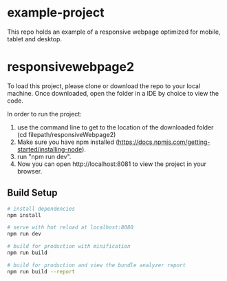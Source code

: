 # example-project
This repo holds an example of a responsive webpage optimized for mobile, tablet and desktop.

# responsivewebpage2

To load this project, please clone or download the repo to your local machine. Once downloaded, open the folder in a IDE by choice to view the code.

In order to run the project:
1. use the command line to get to the location of the downloaded folder (cd filepath/responsiveWebpage2)
2. Make sure you have npm installed (https://docs.npmjs.com/getting-started/installing-node).
2. run "npm run dev".
4. Now you can open http://localhost:8081 to view the project in your browser.

## Build Setup

``` bash
# install dependencies
npm install

# serve with hot reload at localhost:8080
npm run dev

# build for production with minification
npm run build

# build for production and view the bundle analyzer report
npm run build --report
```

